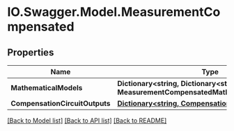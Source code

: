 # IO.Swagger.Model.MeasurementCompensated
## Properties

Name | Type | Description | Notes
------------ | ------------- | ------------- | -------------
**MathematicalModels** | **Dictionary&lt;string, Dictionary&lt;string, MeasurementCompensatedMathematicalModelPart&gt;&gt;** |  | [optional] 
**CompensationCircuitOutputs** | [**Dictionary&lt;string, CompensationCircuitOutputValue&gt;**](CompensationCircuitOutputValue.md) |  | [optional] 

[[Back to Model list]](../README.md#documentation-for-models) [[Back to API list]](../README.md#documentation-for-api-endpoints) [[Back to README]](../README.md)


